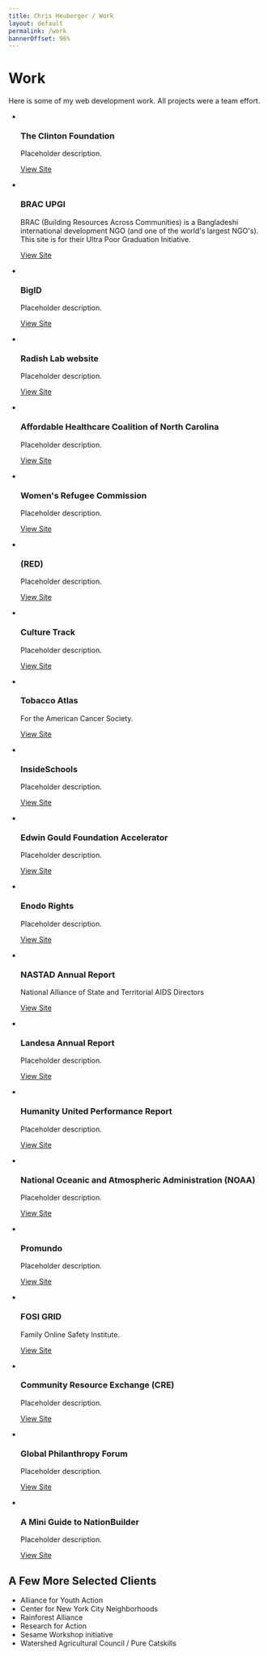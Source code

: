 ```yaml
---
title: Chris Heuberger / Work
layout: default
permalink: /work
bannerOffset: 96%
---
```


<div class="main-content">

  <div class="page-title-group">
    <h1 class="page-title">Work</h1>
    <p class="page-title-note">Here is some of my web development work. All projects were a team effort.</p>
  </div>

  <section class="list-wrapper">
    <ul class="list-1c">
      <li class="list-1c__item">
        <img class="list-1c__img" src="https://via.placeholder.com/400" alt="" loading="lazy">
        <div class="list-1c__text">
          <h3 class="list-1c__title">The Clinton Foundation</h3>
          <p class="list-1c__description">Placeholder description.</p>
          <p class="list-1c__resources"><a class="btn" href="https://www.clintonfoundation.org/" target="_blank" rel="noopener">View Site</a></p>
        </div>
      </li>
      <li class="list-1c__item">
        <img class="list-1c__img" src="https://via.placeholder.com/400" alt="" loading="lazy">
        <div class="list-1c__text">
          <h3 class="list-1c__title">BRAC UPGI</h3>
          <p class="list-1c__description">BRAC (Building Resources Across Communities) is a Bangladeshi international development NGO (and one of the world's largest NGO's). This site is for their Ultra Poor Graduation Initiative.</p>
          <p class="list-1c__resources"><a class="btn" href="https://bracupgi.org/" target="_blank" rel="noopener">View Site</a></p>
        </div>
      </li>
      <li class="list-1c__item">
        <img class="list-1c__img" src="https://via.placeholder.com/400" alt="" loading="lazy">
        <div class="list-1c__text">
          <h3 class="list-1c__title">BigID</h3>
          <p class="list-1c__description">Placeholder description.</p>
          <p class="list-1c__resources"><a class="btn" href="https://bigid.com/" target="_blank" rel="noopener">View Site</a></p>
        </div>
      </li>
      <li class="list-1c__item">
        <img class="list-1c__img" src="https://via.placeholder.com/400" alt="" loading="lazy">
        <div class="list-1c__text">
          <h3 class="list-1c__title">Radish Lab website</h3>
          <p class="list-1c__description">Placeholder description.</p>
          <p class="list-1c__resources"><a class="btn" href="https://www.radishlab.com/" target="_blank" rel="noopener">View Site</a></p>
        </div>
      </li>
      <li class="list-1c__item">
        <img class="list-1c__img" src="https://via.placeholder.com/400" alt="" loading="lazy">
        <div class="list-1c__text">
          <h3 class="list-1c__title">Affordable Healthcare Coalition of North Carolina</h3>
          <p class="list-1c__description">Placeholder description.</p>
          <p class="list-1c__resources"><a class="btn" href="https://www.affordablecarenc.com/" target="_blank" rel="noopener">View Site</a></p>
        </div>
      </li>
      <li class="list-1c__item">
        <img class="list-1c__img" src="https://via.placeholder.com/400" alt="" loading="lazy">
        <div class="list-1c__text">
          <h3 class="list-1c__title">Women's Refugee Commission</h3>
          <p class="list-1c__description">Placeholder description.</p>
          <p class="list-1c__resources"><a class="btn" href="https://www.womensrefugeecommission.org/" target="_blank" rel="noopener">View Site</a></p>
        </div>
      </li>
      <li class="list-1c__item">
        <img class="list-1c__img" src="https://via.placeholder.com/400" alt="" loading="lazy">
        <div class="list-1c__text">
          <h3 class="list-1c__title">(RED)</h3>
          <p class="list-1c__description">Placeholder description.</p>
          <p class="list-1c__resources"><a class="btn" href="https://www.red.org/" target="_blank" rel="noopener">View Site</a></p>
        </div>
      </li>
      <li class="list-1c__item">
        <img class="list-1c__img" src="https://via.placeholder.com/400" alt="" loading="lazy">
        <div class="list-1c__text">
          <h3 class="list-1c__title">Culture Track</h3>
          <p class="list-1c__description">Placeholder description.</p>
          <p class="list-1c__resources"><a class="btn" href="https://culturetrack.com/" target="_blank" rel="noopener">View Site</a></p>
        </div>
      </li>
      <li class="list-1c__item">
        <img class="list-1c__img" src="https://via.placeholder.com/400" alt="" loading="lazy">
        <div class="list-1c__text">
          <h3 class="list-1c__title">Tobacco Atlas</h3>
          <p class="list-1c__description">For the American Cancer Society.</p>
          <p class="list-1c__resources"><a class="btn" href="https://tobaccoatlas.org/" target="_blank" rel="noopener">View Site</a></p>
        </div>
      </li>
      <li class="list-1c__item">
        <img class="list-1c__img" src="https://via.placeholder.com/400" alt="" loading="lazy">
        <div class="list-1c__text">
          <h3 class="list-1c__title">InsideSchools</h3>
          <p class="list-1c__description">Placeholder description.</p>
          <p class="list-1c__resources"><a class="btn" href="https://insideschools.org/" target="_blank" rel="noopener">View Site</a></p>
        </div>
      </li>
      <li class="list-1c__item">
        <img class="list-1c__img" src="https://via.placeholder.com/400" alt="" loading="lazy">
        <div class="list-1c__text">
          <h3 class="list-1c__title">Edwin Gould Foundation Accelerator</h3>
          <p class="list-1c__description">Placeholder description.</p>
          <p class="list-1c__resources"><a class="btn" href="https://www.egfaccelerator.org/" target="_blank" rel="noopener">View Site</a></p>
        </div>
      </li>
      <li class="list-1c__item">
        <img class="list-1c__img" src="https://via.placeholder.com/400" alt="" loading="lazy">
        <div class="list-1c__text">
          <h3 class="list-1c__title">Enodo Rights</h3>
          <p class="list-1c__description">Placeholder description.</p>
          <p class="list-1c__resources"><a class="btn" href="https://www.enodorights.com/" target="_blank" rel="noopener">View Site</a></p>
        </div>
      </li>
      <li class="list-1c__item">
        <img class="list-1c__img" src="https://via.placeholder.com/400" alt="" loading="lazy">
        <div class="list-1c__text">
          <h3 class="list-1c__title">NASTAD Annual Report</h3>
          <p class="list-1c__description">National Alliance of State and Territorial AIDS Directors</p>
          <p class="list-1c__resources"><a class="btn" href="https://publications.partbadap-2019.nastad.org/" target="_blank" rel="noopener">View Site</a></p>
        </div>
      </li>
      <li class="list-1c__item">
        <img class="list-1c__img" src="https://via.placeholder.com/400" alt="" loading="lazy">
        <div class="list-1c__text">
          <h3 class="list-1c__title">Landesa Annual Report</h3>
          <p class="list-1c__description">Placeholder description.</p>
          <p class="list-1c__resources"><a class="btn" href="https://www.landesa.org/annual-report-2017/" target="_blank" rel="noopener">View Site</a></p>
        </div>
      </li>
      <li class="list-1c__item">
        <img class="list-1c__img" src="https://via.placeholder.com/400" alt="" loading="lazy">
        <div class="list-1c__text">
          <h3 class="list-1c__title">Humanity United Performance Report</h3>
          <p class="list-1c__description">Placeholder description.</p>
          <p class="list-1c__resources"><a class="btn" href="https://humanityunited.org/" target="_blank" rel="noopener">View Site</a></p>
        </div>
      </li>
      <li class="list-1c__item">
        <img class="list-1c__img" src="https://via.placeholder.com/400" alt="" loading="lazy">
        <div class="list-1c__text">
          <h3 class="list-1c__title">National Oceanic and Atmospheric Administration (NOAA)</h3>
          <p class="list-1c__description">Placeholder description.</p>
          <p class="list-1c__resources"><a class="btn" href="https://www.seathefuture.org/" target="_blank" rel="noopener">View Site</a></p>
        </div>
      </li>
      <li class="list-1c__item">
        <img class="list-1c__img" src="https://via.placeholder.com/400" alt="" loading="lazy">
        <div class="list-1c__text">
          <h3 class="list-1c__title">Promundo</h3>
          <p class="list-1c__description">Placeholder description.</p>
          <p class="list-1c__resources"><a class="btn" href="https://promundoglobal.org/" target="_blank" rel="noopener">View Site</a></p>
        </div>
      </li>
      <li class="list-1c__item">
        <img class="list-1c__img" src="https://via.placeholder.com/400" alt="" loading="lazy">
        <div class="list-1c__text">
          <h3 class="list-1c__title">FOSI GRID</h3>
          <p class="list-1c__description">Family Online Safety Institute.</p>
          <p class="list-1c__resources"><a class="btn" href="https://fosigrid.org/" target="_blank" rel="noopener">View Site</a></p>
        </div>
      </li>
      <li class="list-1c__item">
        <img class="list-1c__img" src="https://via.placeholder.com/400" alt="" loading="lazy">
        <div class="list-1c__text">
          <h3 class="list-1c__title">Community Resource Exchange (CRE)</h3>
          <p class="list-1c__description">Placeholder description.</p>
          <p class="list-1c__resources"><a class="btn" href="https://www.crenyc.org/" target="_blank" rel="noopener">View Site</a></p>
        </div>
      </li>
      <li class="list-1c__item">
        <img class="list-1c__img" src="https://via.placeholder.com/400" alt="" loading="lazy">
        <div class="list-1c__text">
          <h3 class="list-1c__title">Global Philanthropy Forum</h3>
          <p class="list-1c__description">Placeholder description.</p>
          <p class="list-1c__resources"><a class="btn" href="https://www.philanthropyforum.org/" target="_blank" rel="noopener">View Site</a></p>
        </div>
      </li>
      <li class="list-1c__item">
        <img class="list-1c__img" src="https://via.placeholder.com/400" alt="" loading="lazy">
        <div class="list-1c__text">
          <h3 class="list-1c__title">A Mini Guide to NationBuilder</h3>
          <p class="list-1c__description">Placeholder description.</p>
          <p class="list-1c__resources"><a class="btn" href="https://radishlab.github.io/nationbuilder-guide/" target="_blank" rel="noopener">View Site</a></p>
        </div>
      </li>
    </ul>
  </section>

  <div class="spacer"></div>

  <section>
    <h2 class="section-title">A Few More Selected Clients</h2>  
    <ul class="basic-list basic-list__ul">
      <li>Alliance for Youth Action</li>
      <li>Center for New York City Neighborhoods</li>
      <li>Rainforest Alliance</li>
      <li>Research for Action</li>
      <li>Sesame Workshop initiative</li>
      <li>Watershed Agricultural Council / Pure Catskills</li>
    </ul>
  </section>

</div>